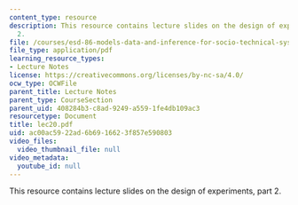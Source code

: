 ```yaml
---
content_type: resource
description: This resource contains lecture slides on the design of experiments, part
  2.
file: /courses/esd-86-models-data-and-inference-for-socio-technical-systems-spring-2007/ac00ac5922ad6b6916623f857e590803_lec20.pdf
file_type: application/pdf
learning_resource_types:
- Lecture Notes
license: https://creativecommons.org/licenses/by-nc-sa/4.0/
ocw_type: OCWFile
parent_title: Lecture Notes
parent_type: CourseSection
parent_uid: 408284b3-c8ad-9249-a559-1fe4db109ac3
resourcetype: Document
title: lec20.pdf
uid: ac00ac59-22ad-6b69-1662-3f857e590803
video_files:
  video_thumbnail_file: null
video_metadata:
  youtube_id: null
---
```

This resource contains lecture slides on the design of experiments, part 2.